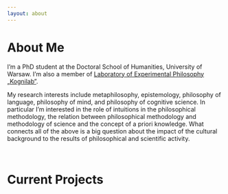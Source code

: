 ```yaml
---
layout: about 
---
```


# About Me
I’m a PhD student at the Doctoral School of Humanities, University of Warsaw. I’m also a member of <a target="_blank" href="http://kognilab.pl/wordpress/en/laboratory-of-experimental-philosophy-kognilab/">Laboratory of Experimental Philosophy „Kognilab”</a>.

My research interests include metaphilosophy, epistemology, philosophy of language, philosophy of mind, and philosophy of cognitive science. In particular I’m interested in the role of intuitions in the philosophical methodology, the relation between philosophical methodology and methodology of science and the concept of a priori knowledge. What connects all of the above is a big question about the impact of the cultural background to the results of philosophical and scientific activity.  

<br/>

# Current Projects


<br/> 
